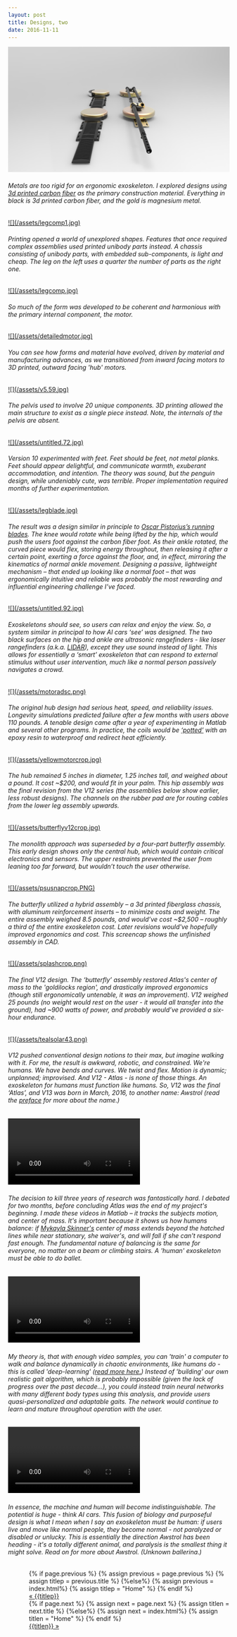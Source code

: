 ```yaml
---
layout: post
title: Designs, two
date: 2016-11-11
---
```

<a href="/assets/legcomp2.jpg" target="_blank">![](/assets/legcomp2.jpg)</a>
<h6>Metals are too rigid for an ergonomic exoskeleton. I explored designs using <a href="https://markforged.com/" target="_blank">3d printed carbon fiber</a> as the primary construction material. Everything in black is 3d printed carbon fiber, and the gold is magnesium metal.</h6>
<a href="/assets/legcomp1.jpg" target="_blank">![](/assets/legcomp1.jpg)</a>
<h6>Printing opened a world of unexplored shapes. Features that once required complex assemblies used printed unibody parts instead. A chassis consisting of unibody parts, with embedded sub-components, is light and cheap. The leg on the left uses a quarter the number of parts as the right one.</h6>
<a href="/assets/legcomp.jpg" target="_blank">![](/assets/legcomp.jpg)</a>
<h6>So much of the form was developed to be coherent and harmonious with the primary internal component, the motor.</h6>
<a href="/assets/detailedmotor.jpg" target="_blank">![](/assets/detailedmotor.jpg)</a>
<h6>You can see how forms and material have evolved, driven by material and manufacturing advances, as we transitioned from inward facing motors to 3D printed, outward facing 'hub' motors.</h6>
<a href="/assets/v5.59.jpg" target="_blank">![](/assets/v5.59.jpg)</a>
<h6>The pelvis used to involve 20 unique components. 3D printing allowed the main structure to exist as a single piece instead. Note, the internals of the pelvis are absent.</h6>
<a href="/assets/untitled.72.jpg" target="_blank">![](/assets/untitled.72.jpg)</a>
<h6>Version 10 experimented with feet. Feet should be feet, not metal planks. Feet should appear delightful, and communicate warmth, exuberant accommodation, and intention. The theory was sound, but the penguin design, while undeniably cute, was terrible. Proper implementation required months of further experimentation.</h6>
<a href="/assets/legblade.jpg" target="_blank">![](/assets/legblade.jpg)</a>
<h6>The result was a design similar in principle to <a href="https://en.wikipedia.org/wiki/Mechanics_of_Oscar_Pistorius'_running_blades
" target="_blank">Oscar Pistorius’s running blades</a>. The knee would rotate while being lifted by the hip, which would push the users foot against the carbon fiber foot. As their ankle rotated, the curved piece would flex, storing energy throughout, then releasing it after a certain point, exerting a force against the floor, and, in effect, mirroring the kinematics of normal ankle movement. Designing a passive, lightweight mechanism – that ended up looking like a normal foot – that was ergonomically intuitive and reliable was probably the most rewarding and influential engineering challenge I’ve faced.</h6>
<a href="/assets/untitled.92.jpg" target="_blank">![](/assets/untitled.92.jpg)</a>
<h6>Exoskeletons should see, so users can relax and enjoy the view. So, a system similar in principal to how AI cars ‘see’ was designed. The two black surfaces on the hip and ankle are ultrasonic rangefinders - like laser rangefinders (a.k.a. <a href="https://en.wikipedia.org/wiki/Lidar" target="_blank">LIDAR</a>), except they use sound instead of light. This allows for essentially a ‘smart’ exoskeleton that can respond to external stimulus without user intervention, much like a normal person passively navigates a crowd.</h6>
<a href="/assets/motoradsc.png" target="blank">![](/assets/motoradsc.png)</a>
<h6>The original hub design had serious heat, speed, and reliability issues. Longevity simulations predicted failure after a few months with users above 110 pounds. A tenable design came after a year of experimenting in Matlab and several other programs. In practice, the coils would be <a href="http://www.magicall.biz/wp-content/uploads/2014/10/potting-03.jpg" target="_blank">‘potted’</a> with an epoxy resin to waterproof and redirect heat efficiently. </h6>
<a href="/assets/yellowmotorcrop.jpg" target="blank">![](/assets/yellowmotorcrop.jpg)</a>
<h6>The hub remained 5 inches in diameter, 1.25 inches tall, and weighed about a pound. It cost ~$200, and would fit in your palm. This hip assembly was the final revision from the V12 series (the assemblies below show earlier, less robust designs). The channels on the rubber pad are for routing cables from the lower leg assembly upwards.</h6>
<a href="/assets/butterflyv12crop.jpg" target="_blank">![](/assets/butterflyv12crop.jpg)</a>
<h6>The monolith approach was superseded by a four-part butterfly assembly. This early design shows only the central hub, which would contain critical electronics and sensors. The upper restraints prevented the user from leaning too far forward, but wouldn’t touch the user otherwise.</h6>
<a href="assets/psusnapcrop.PNG" target="_blank">![](/assets/psusnapcrop.PNG)</a>
<h6>The butterfly utilized a hybrid assembly – a 3d printed fiberglass chassis, with aluminum reinforcement inserts – to minimize costs and weight. The entire assembly weighed 8.5 pounds, and would’ve cost ~$2,500 – roughly a third of the entire exoskeleton cost. Later revisions would've hopefully improved ergonomics and cost. This screencap shows the unfinished assembly in CAD.</h6>
<a href="/assets/splashcrop.png" target="_blank">![](/assets/splashcrop.png)</a>
<h6>The final V12 design. The ‘butterfly’ assembly restored Atlas's center of mass to the 'goldilocks region', and drastically improved ergonomics (though still ergonomically untenable, it was an improvement). V12 weighed 25 pounds (no weight would rest on the user - it would all transfer into the ground), had ~900 watts of power, and probably would’ve provided a six-hour endurance.</h6>
<a href="/assets/tealsolar43.png" target="_blank">![](/assets/tealsolar43.png)</a>
<h6>V12 pushed conventional design notions to their max, but imagine walking with it. For me, the result is awkward, robotic, and constrained. We're humans. We have bends and curves. We twist and flex. Motion is dynamic; unplanned; improvised. And V12 - Atlas - is none of those things. An exoskeleton for humans must function like humans. So, V12 was the final ‘Atlas’, and V13 was born in March, 2016, to another name: Awstrol (read the <a href="/preface">preface</a> for more about the name.)</h6>
<video controls autoplay>
    <source src="/assets/balancebeam.mp4">
</video>
<h6>The decision to kill three years of research was fantastically hard. I debated for two months, before concluding Atlas was the end of my project's beginning. I made these videos in Matlab – it tracks the subjects motion, and center of mass. It's important because it shows us how humans balance: if <a href="https://www.youtube.com/watch?v=wolPuHKrX9o&feature=youtu.be&t=36m50s" target="_blank">Mykayla Skinner's</a> center of mass extends beyond the hatched lines while near stationary, she waiver's, and will fall if she can't respond fast enough. The fundamental nature of balancing is the same for everyone, no matter on a beam or climbing stairs. <r8>A 'human' exoskeleton must be able to do ballet.</r8></h6>
<video controls autoplay>
    <source src="/assets/testCOManalysis.mp4">
</video>
<h6>My theory is, that with enough video samples, you can 'train' a computer to walk and balance dynamically in chaotic environments, like humans do - this is called 'deep-learning' (<a href="https://research.googleblog.com/2016/03/deep-learning-for-robots-learning-from.html" target="_blank">read more here.</a>) Instead of 'building' our own realistic gait algorithm, which is probably impossible (given the lack of progress over the past decade...), you could instead train neural networks with many different body types using this analysis, and provide users quasi-personalized and adaptable gaits. The network would continue to learn and mature throughout operation with the user.</h6>
<video controls autoplay>
    <source src="/assets/balanceballanalysis.mp4">
</video>
<h6>In essence, the machine and human will become indistinguishable. The potential is huge - think AI cars. This fusion of biology and purposeful design is what I mean when I say an exoskeleton must be human: if users live and move like normal people, they become normal - not paralyzed or disabled or unlucky. This is essentially the direction Awstrol has been heading - it's a totally different animal, and paralysis is the smallest thing it might solve. Read on for more about Awstrol. (Unknown ballerina.)</h6> 

<ul class="footer">
    <ul class="button">
        {% if page.previous %}
            {% assign previous = page.previous %}
            {% assign titlep = previous.title %}
        {%else%}
            {% assign previous = index.html%}
            {% assign titlep = "Home" %}
        {% endif %}
        <div class="button0"><a href="{{site.baseurl}}{{previous.url}}">&laquo; {{titlep}}</a></div>
        {% if page.next %}
            {% assign next = page.next %}
            {% assign titlen = next.title %}
        {%else%}
            {% assign next = index.html%}
            {% assign titlen = "Home" %}
        {% endif %}
        <div class="button0"><a href="{{site.baseurl}}{{next.url}}">{{titlen}} &raquo;</a></div>         
    </ul>
</ul>
